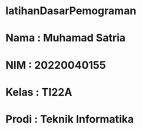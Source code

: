 # latihanDasarPemograman
# Nama : Muhamad Satria
# NIM : 20220040155
# Kelas : TI22A
# Prodi : Teknik Informatika
